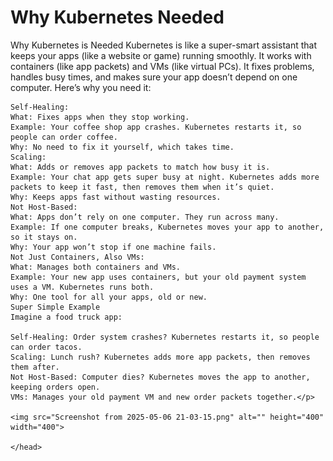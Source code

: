<html> 
<body>
    <head>
<h1>Why Kubernetes Needed </h1>
 <p>Why Kubernetes is Needed
    Kubernetes is like a super-smart assistant that keeps your apps (like a website or game) running smoothly. It works with containers (like app packets) and VMs (like virtual PCs). It fixes problems, handles busy times, and makes sure your app doesn’t depend on one computer. Here’s why you need it:
    
    Self-Healing:
    What: Fixes apps when they stop working.
    Example: Your coffee shop app crashes. Kubernetes restarts it, so people can order coffee.
    Why: No need to fix it yourself, which takes time.
    Scaling:
    What: Adds or removes app packets to match how busy it is.
    Example: Your chat app gets super busy at night. Kubernetes adds more packets to keep it fast, then removes them when it’s quiet.
    Why: Keeps apps fast without wasting resources.
    Not Host-Based:
    What: Apps don’t rely on one computer. They run across many.
    Example: If one computer breaks, Kubernetes moves your app to another, so it stays on.
    Why: Your app won’t stop if one machine fails.
    Not Just Containers, Also VMs:
    What: Manages both containers and VMs.
    Example: Your new app uses containers, but your old payment system uses a VM. Kubernetes runs both.
    Why: One tool for all your apps, old or new.
    Super Simple Example
    Imagine a food truck app:
    
    Self-Healing: Order system crashes? Kubernetes restarts it, so people can order tacos.
    Scaling: Lunch rush? Kubernetes adds more app packets, then removes them after.
    Not Host-Based: Computer dies? Kubernetes moves the app to another, keeping orders open.
    VMs: Manages your old payment VM and new order packets together.</p>
    
    <img src="Screenshot from 2025-05-06 21-03-15.png" alt="" height="400" width="400">

    </head>
</body></html>